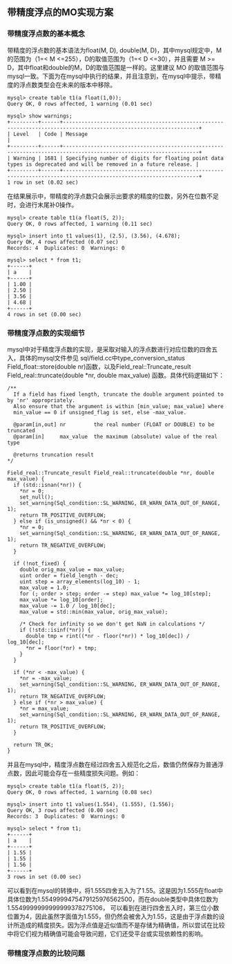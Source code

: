 ## 带精度浮点的MO实现方案

### 带精度浮点数的基本概念
  带精度的浮点数的基本语法为float(M, D), double(M, D)，其中mysql规定中，M的范围为（1=< M <=255），D的取值范围为（1=< D <=30），并且需要 M >= D，其中float和double的M，D的取值范围是一样的。这里建议 MO 的取值范围与mysql一致。下面为在mysql中执行的结果，并且注意到，在mysql中提示，带精度的浮点数类型会在未来的版本中移除。
```
mysql> create table t1(a float(1,0));
Query OK, 0 rows affected, 1 warning (0.01 sec)

mysql> show warnings;
+---------+------+------------------------------------------------------------------------------------------------------------------+
| Level   | Code | Message                                                                                                          |
+---------+------+------------------------------------------------------------------------------------------------------------------+
| Warning | 1681 | Specifying number of digits for floating point data types is deprecated and will be removed in a future release. |
+---------+------+------------------------------------------------------------------------------------------------------------------+
1 row in set (0.02 sec)
```
在结果展示中，带精度的浮点数只会展示出要求的精度的位数，另外在位数不足时，会进行末尾补0操作。
```
mysql> create table t1(a float(5, 2));
Query OK, 0 rows affected, 1 warning (0.11 sec)

mysql> insert into t1 values(1), (2.5), (3.56), (4.678);
Query OK, 4 rows affected (0.07 sec)
Records: 4  Duplicates: 0  Warnings: 0

mysql> select * from t1;
+------+
| a    |
+------+
| 1.00 |
| 2.50 |
| 3.56 |
| 4.68 |
+------+
4 rows in set (0.00 sec)
```


### 带精度浮点数的实现细节
  mysql中对于精度浮点数的实现，是采取对输入的浮点数进行对应位数的四舍五入，具体的mysql文件参见 sql/field.cc中type_conversion_status Field_float::store(double nr)函数，以及Field_real::Truncate_result Field_real::truncate(double *nr, double max_value) 函数。具体代码逻辑如下：
```
/**
  If a field has fixed length, truncate the double argument pointed to by 'nr' appropriately.
  Also ensure that the argument is within [min_value; max_value] where
  min_value == 0 if unsigned_flag is set, else -max_value.

  @param[in,out] nr         the real number (FLOAT or DOUBLE) to be truncated
  @param[in]     max_value  the maximum (absolute) value of the real type

  @returns truncation result
*/

Field_real::Truncate_result Field_real::truncate(double *nr, double max_value) {
  if (std::isnan(*nr)) {
    *nr = 0;
    set_null();
    set_warning(Sql_condition::SL_WARNING, ER_WARN_DATA_OUT_OF_RANGE, 1);
    return TR_POSITIVE_OVERFLOW;
  } else if (is_unsigned() && *nr < 0) {
    *nr = 0;
    set_warning(Sql_condition::SL_WARNING, ER_WARN_DATA_OUT_OF_RANGE, 1);
    return TR_NEGATIVE_OVERFLOW;
  }

  if (!not_fixed) {
    double orig_max_value = max_value;
    uint order = field_length - dec;
    uint step = array_elements(log_10) - 1;
    max_value = 1.0;
    for (; order > step; order -= step) max_value *= log_10[step];
    max_value *= log_10[order];
    max_value -= 1.0 / log_10[dec];
    max_value = std::min(max_value, orig_max_value);

    /* Check for infinity so we don't get NaN in calculations */
    if (!std::isinf(*nr)) {
      double tmp = rint((*nr - floor(*nr)) * log_10[dec]) / log_10[dec];
      *nr = floor(*nr) + tmp;
    }
  }

  if (*nr < -max_value) {
    *nr = -max_value;
    set_warning(Sql_condition::SL_WARNING, ER_WARN_DATA_OUT_OF_RANGE, 1);
    return TR_NEGATIVE_OVERFLOW;
  } else if (*nr > max_value) {
    *nr = max_value;
    set_warning(Sql_condition::SL_WARNING, ER_WARN_DATA_OUT_OF_RANGE, 1);
    return TR_POSITIVE_OVERFLOW;
  }

  return TR_OK;
}
```

并且在mysql中，精度浮点数在经过四舍五入规范化之后，数值仍然保存为普通浮点数，因此可能会存在一些精度损失问题。例如：
```
mysql> create table t1(a float(5, 2));
Query OK, 0 rows affected, 1 warning (0.08 sec)

mysql> insert into t1 values(1.554), (1.555), (1.556);
Query OK, 3 rows affected (0.00 sec)
Records: 3  Duplicates: 0  Warnings: 0

mysql> select * from t1;
+------+
| a    |
+------+
| 1.55 |
| 1.55 |
| 1.56 |
+------+
3 rows in set (0.00 sec)
```
可以看到在mysql的转换中，将1.555四舍五入为了1.55。这是因为1.555在float中具体位数为1.5549999475479125976562500，而在double类型中具体位数为1.5549999999999999378275106，
可以看到在进行四舍五入时，第三位小数位置为4，因此虽然字面值为1.555，但仍然会被舍入为1.55，这是由于浮点数的设计所造成的精度损失。因为浮点值是近似值而不是存储为精确值，所以尝试在比较中将它们视为精确值可能会导致问题，它们还受平台或实现依赖性的影响。


### 带精度浮点数的比较问题

